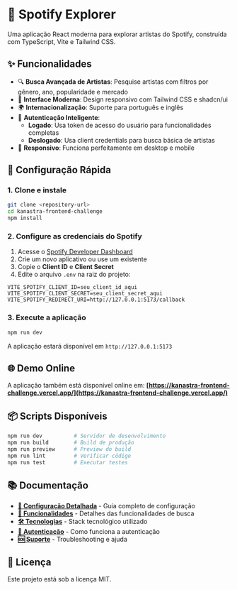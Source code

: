 # 🎵 Spotify Explorer

Uma aplicação React moderna para explorar artistas do Spotify, construída com TypeScript, Vite e Tailwind CSS.

## ✨ Funcionalidades

- 🔍 **Busca Avançada de Artistas**: Pesquise artistas com filtros por gênero, ano, popularidade e mercado
- 🎨 **Interface Moderna**: Design responsivo com Tailwind CSS e shadcn/ui
- 🌍 **Internacionalização**: Suporte para português e inglês
- 🔐 **Autenticação Inteligente**:
  - **Logado**: Usa token de acesso do usuário para funcionalidades completas
  - **Deslogado**: Usa client credentials para busca básica de artistas
- 📱 **Responsivo**: Funciona perfeitamente em desktop e mobile

## 🚀 Configuração Rápida

### 1. Clone e instale

```bash
git clone <repository-url>
cd kanastra-frontend-challenge
npm install
```

### 2. Configure as credenciais do Spotify

1. Acesse o [Spotify Developer Dashboard](https://developer.spotify.com/dashboard)
2. Crie um novo aplicativo ou use um existente
3. Copie o **Client ID** e **Client Secret**
4. Edite o arquivo `.env` na raiz do projeto:

```env
VITE_SPOTIFY_CLIENT_ID=seu_client_id_aqui
VITE_SPOTIFY_CLIENT_SECRET=seu_client_secret_aqui
VITE_SPOTIFY_REDIRECT_URI=http://127.0.0.1:5173/callback
```

### 3. Execute a aplicação

```bash
npm run dev
```

A aplicação estará disponível em `http://127.0.0.1:5173`

## 🌐 Demo Online

A aplicação também está disponível online em: **[https://kanastra-frontend-challenge.vercel.app/](https://kanastra-frontend-challenge.vercel.app/)**

## 📦 Scripts Disponíveis

```bash
npm run dev          # Servidor de desenvolvimento
npm run build        # Build de produção
npm run preview      # Preview do build
npm run lint         # Verificar código
npm run test         # Executar testes
```

## 📚 Documentação

- **[🔧 Configuração Detalhada](docs/SETUP.md)** - Guia completo de configuração
- **[🎯 Funcionalidades](docs/FEATURES.md)** - Detalhes das funcionalidades de busca
- **[🛠️ Tecnologias](docs/TECHNOLOGIES.md)** - Stack tecnológico utilizado
- **[🔐 Autenticação](docs/AUTHENTICATION.md)** - Como funciona a autenticação
- **[🆘 Suporte](docs/SUPPORT.md)** - Troubleshooting e ajuda

## 📄 Licença

Este projeto está sob a licença MIT.
